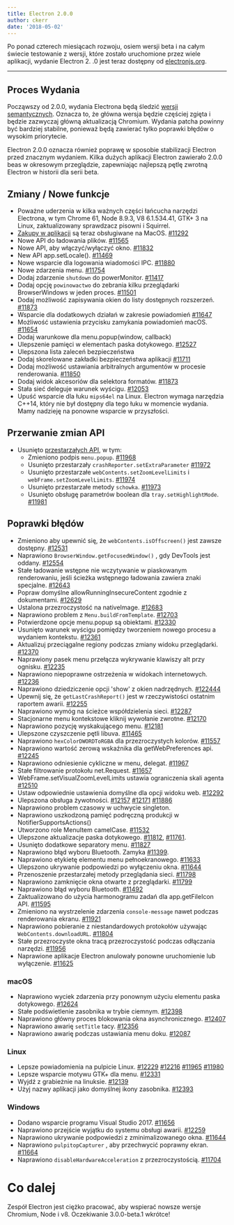 ```yaml
---
title: Electron 2.0.0
author: ckerr
date: '2018-05-02'
---
```


Po ponad czterech miesiącach rozwoju, osiem wersji beta i na całym świecie testowanie z wersji, które zostało uruchomione przez wiele aplikacji, wydanie Electron 2. .0 jest teraz dostępny od [electronjs.org](https://electronjs.org/).

---

## Proces Wydania

Począwszy od 2.0.0, wydania Electrona będą śledzić [wersji semantycznych](https://electronjs.org/blog/electron-2-semantic-boogaloo). Oznacza to, że główna wersja będzie częściej zgięta i będzie zazwyczaj główną aktualizacją Chromium. Wydania patcha powinny być bardziej stabilne, ponieważ będą zawierać tylko poprawki błędów o wysokim priorytecie.

Electron 2.0.0 oznacza również poprawę w sposobie stabilizacji Electron przed znacznym wydaniem. Kilka dużych aplikacji Electron zawierało 2.0.0 beas w okresowym przeglądzie, zapewniając najlepszą pętlę zwrotną Electron w historii dla serii beta.

## Zmiany / Nowe funkcje

 * Poważne uderzenia w kilka ważnych części łańcucha narzędzi Electrona, w tym Chrome 61, Node 8.9.3, V8 6.1.534.41, GTK+ 3 na Linux, zaktualizowany sprawdzacz pisowni i Squirrel.
 * [Zakupy w aplikacji](https://electronjs.org/blog/in-app-purchases) są teraz obsługiwane na MacOS. [#11292](https://github.com/electron/electron/pull/11292)
 * Nowe API do ładowania plików. [#11565](https://github.com/electron/electron/pull/11565)
 * Nowe API, aby włączyć/wyłączyć okno. [#11832](https://github.com/electron/electron/pull/11832)
 * New API app.setLocale(). [#11469](https://github.com/electron/electron/pull/11469)
 * Nowe wsparcie dla logowania wiadomości IPC. [#11880](https://github.com/electron/electron/pull/11880)
 * Nowe zdarzenia menu. [#11754](https://github.com/electron/electron/pull/11754)
 * Dodaj zdarzenie `shutdown` do powerMonitor. [#11417](https://github.com/electron/electron/pull/11417)
 * Dodaj opcję `powinowactwo` do zebrania kilku przeglądarki BrowserWindows w jeden proces. [#11501](https://github.com/electron/electron/pull/11501)
 * Dodaj możliwość zapisywania okien do listy dostępnych rozszerzeń. [#11873](https://github.com/electron/electron/pull/11873)
 * Wsparcie dla dodatkowych działań w zakresie powiadomień [#11647](https://github.com/electron/electron/pull/11647)
 * Możliwość ustawienia przycisku zamykania powiadomień macOS. [#11654](https://github.com/electron/electron/pull/11654)
 * Dodaj warunkowe dla menu.popup(window, callback)
 * Ulepszenie pamięci w elementach paska dotykowego. [#12527](https://github.com/electron/electron/pull/12527)
 * Ulepszona lista zaleceń bezpieczeństwa
 * Dodaj skorelowane zakładki bezpieczeństwa aplikacji [#11711](https://github.com/electron/electron/pull/11711)
 * Dodaj możliwość ustawiania arbitralnych argumentów w procesie renderowania. [#11850](https://github.com/electron/electron/pull/11850)
 * Dodaj widok akcesoriów dla selektora formatów. [#11873](https://github.com/electron/electron/pull/11873)
 * Stała sieć deleguje warunek wyścigu. [#12053](https://github.com/electron/electron/pull/12053)
 * Upuść wsparcie dla łuku `mips64el` na Linux. Electron wymaga narzędzia C++14, który nie był dostępny dla tego łuku w momencie wydania. Mamy nadzieję na ponowne wsparcie w przyszłości.

## Przerwanie zmian API

 * Usunięto [przestarzałych API](https://github.com/electron/electron/blob/v2.0.0-beta.8/docs/tutorial/planned-breaking-changes.md), w tym:
   * Zmieniono podpis `menu.popup`. [#11968](https://github.com/electron/electron/pull/11968)
   * Usunięto przestarzały `crashReporter.setExtraParameter` [#11972](https://github.com/electron/electron/pull/11972)
   * Usunięto przestarzałe `webContents.setZoomLevelLimits` i `webFrame.setZoomLevelLimits`. [#11974](https://github.com/electron/electron/pull/11974)
   * Usunięto przestarzałe metody `schowka`. [#11973](https://github.com/electron/electron/pull/11973)
   * Usunięto obsługę parametrów boolean dla `tray.setHighlightMode`. [#11981](https://github.com/electron/electron/pull/11981)

## Poprawki błędów

 * Zmieniono aby upewnić się, że `webContents.isOffscreen()` jest zawsze dostępny. [#12531](https://github.com/electron/electron/pull/12531)
 * Naprawiono `BrowserWindow.getFocusedWindow()` , gdy DevTools jest oddany. [#12554](https://github.com/electron/electron/pull/12554)
 * Stałe ładowanie wstępne nie wczytywanie w piaskowanym renderowaniu, jeśli ścieżka wstępnego ładowania zawiera znaki specjalne. [#12643](https://github.com/electron/electron/pull/12643)
 * Popraw domyślne allowRunningInsecureContent zgodnie z dokumentami. [#12629](https://github.com/electron/electron/pull/12629)
 * Ustalona przezroczystość na nativeImage. [#12683](https://github.com/electron/electron/pull/12683)
 * Naprawiono problem z `Menu.buildFromTemplate`. [#12703](https://github.com/electron/electron/pull/12703)
 * Potwierdzone opcje menu.popup są obiektami. [#12330](https://github.com/electron/electron/pull/12330)
 * Usunięto warunek wyścigu pomiędzy tworzeniem nowego procesu a wydaniem kontekstu. [#12361](https://github.com/electron/electron/pull/12361)
 * Aktualizuj przeciągalne regiony podczas zmiany widoku przeglądarki. [#12370](https://github.com/electron/electron/pull/12370)
 * Naprawiony pasek menu przełącza wykrywanie klawiszy alt przy ognisku. [#12235](https://github.com/electron/electron/pull/12235)
 * Naprawiono niepoprawne ostrzeżenia w widokach internetowych. [#12236](https://github.com/electron/electron/pull/12236)
 * Naprawiono dziedziczenie opcji 'show' z okien nadrzędnych. [#122444](https://github.com/electron/electron/pull/122444)
 * Upewnij się, że `getLastCrashReport()` jest w rzeczywistości ostatnim raportem awarii. [#12255](https://github.com/electron/electron/pull/12255)
 * Naprawiono wymóg na ścieżce współdzielenia sieci. [#12287](https://github.com/electron/electron/pull/12287)
 * Stacjonarne menu kontekstowe kliknij wywołanie zwrotne. [#12170](https://github.com/electron/electron/pull/12170)
 * Naprawiono pozycję wyskakującego menu. [#12181](https://github.com/electron/electron/pull/12181)
 * Ulepszone czyszczenie pętli libuva. [#11465](https://github.com/electron/electron/pull/11465)
 * Naprawiono `hexColorDWORDToRGBA` dla przezroczystych kolorów. [#11557](https://github.com/electron/electron/pull/11557)
 * Naprawiono wartość zerową wskaźnika dla getWebPreferences api. [#12245](https://github.com/electron/electron/pull/12245)
 * Naprawiono odniesienie cykliczne w menu, delegat. [#11967](https://github.com/electron/electron/pull/11967)
 * Stałe filtrowanie protokołu net.Request. [#11657](https://github.com/electron/electron/pull/11657)
 * WebFrame.setVisualZoomLevelLimits ustawia ograniczenia skali agenta [#12510](https://github.com/electron/electron/pull/12510)
 * Ustaw odpowiednie ustawienia domyślne dla opcji widoku web. [#12292](https://github.com/electron/electron/pull/12292)
 * Ulepszona obsługa żywotności. [#12157](https://github.com/electron/electron/pull/12157) [#12171](https://github.com/electron/electron/pull/12171) [#11886](https://github.com/electron/electron/pull/11886)
 * Naprawiono problem czasowy w uchwycie singleton.
 * Naprawiono uszkodzoną pamięć podręczną produkcji w NotifierSupportsActions()
 * Utworzono role MenuItem camelCase. [#11532](https://github.com/electron/electron/pull/11532)
 * Ulepszone aktualizacje paska dotykowego. [#11812](https://github.com/electron/electron/pull/11812), [#11761](https://github.com/electron/electron/pull/11761).
 * Usunięto dodatkowe separatory menu. [#11827](https://github.com/electron/electron/pull/11827)
 * Naprawiono błąd wyboru Bluetooth. Zamyka [#11399](https://github.com/electron/electron/pull/11399).
 * Naprawiono etykietę elementu menu pełnoekranowego. [#11633](https://github.com/electron/electron/pull/11633)
 * Ulepszono ukrywanie podpowiedzi po wyłączeniu okna. [#11644](https://github.com/electron/electron/pull/11644)
 * Przenoszenie przestarzałej metody przeglądania sieci. [#11798](https://github.com/electron/electron/pull/11798)
 * Naprawiono zamknięcie okna otwarte z przeglądarki. [#11799](https://github.com/electron/electron/pull/11799)
 * Naprawiono błąd wyboru Bluetooth. [#11492](https://github.com/electron/electron/pull/11492)
 * Zaktualizowano do użycia harmonogramu zadań dla app.getFileIcon API. [#11595](https://github.com/electron/electron/pull/11595)
 * Zmieniono na wystrzelenie zdarzenia `console-message` nawet podczas renderowania ekranu. [#11921](https://github.com/electron/electron/pull/11921)
 * Naprawiono pobieranie z niestandardowych protokołów używając `WebContents.downloadURL`. [#11804](https://github.com/electron/electron/pull/11804)
 * Stałe przezroczyste okna tracą przezroczystość podczas odłączania narzędzi. [#11956](https://github.com/electron/electron/pull/11956)
 * Naprawione aplikacje Electron anulowały ponowne uruchomienie lub wyłączenie. [#11625](https://github.com/electron/electron/pull/11625)

### macOS
 * Naprawiono wyciek zdarzenia przy ponownym użyciu elementu paska dotykowego. [#12624](https://github.com/electron/electron/pull/12624)
 * Stałe podświetlenie zasobnika w trybie ciemnym. [#12398](https://github.com/electron/electron/pull/12398)
 * Naprawiono główny proces blokowania okna asynchronicznego. [#12407](https://github.com/electron/electron/pull/12407)
 * Naprawiono awarię `setTitle` tacy. [#12356](https://github.com/electron/electron/pull/12356)
 * Naprawiono awarię podczas ustawiania menu doku. [#12087](https://github.com/electron/electron/pull/12087)

### Linux
 * Lepsze powiadomienia na pulpicie Linux. [#12229](https://github.com/electron/electron/pull/12229) [#12216](https://github.com/electron/electron/pull/12216) [#11965](https://github.com/electron/electron/pull/11965) [#11980](https://github.com/electron/electron/pull/11980)
 * Lepsze wsparcie motywu GTK+ dla menu. [#12331](https://github.com/electron/electron/pull/12331)
 * Wyjdź z grabieżnie na linuksie. [#12139](https://github.com/electron/electron/pull/12139)
 * Użyj nazwy aplikacji jako domyślnej ikony zasobnika. [#12393](https://github.com/electron/electron/pull/12393)

### Windows
 * Dodano wsparcie programu Visual Studio 2017. [#11656](https://github.com/electron/electron/pull/11656)
 * Naprawiono przejście wyjątku do systemu obsługi awarii. [#12259](https://github.com/electron/electron/pull/12259)
 * Naprawiono ukrywanie podpowiedzi z zminimalizowanego okna. [#11644](https://github.com/electron/electron/pull/11644)
 * Naprawiono `pulpitopCapturer` , aby przechwycić poprawny ekran. [#11664](https://github.com/electron/electron/pull/11664)
 * Naprawiono `disableHardwareAcceleration` z przezroczystością. [#11704](https://github.com/electron/electron/pull/11704)

# Co dalej

Zespół Electron jest ciężko pracować, aby wspierać nowsze wersje Chromium, Node i v8. Oczekiwanie 3.0.0-beta.1 wkrótce!
